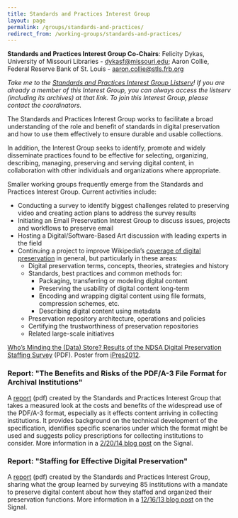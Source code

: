 ```yaml
---
title: Standards and Practices Interest Group
layout: page
permalink: /groups/standards-and-practices/
redirect_from: /working-groups/standards-and-practices/
---
```


**Standards and Practices Interest Group Co-Chairs**: Felicity Dykas, University of Missouri Libraries - dykasf@missouri.edu; Aaron Collie, Federal Reserve Bank of St. Louis - aaron.collie@stls.frb.org

*Take me to the [Standards and Practices Interest Group Listserv](http://lists.clir.org/cgi-bin/wa?A0=NDSA-STANDARDS)! If you are already a member of this Interest Group, you can always access the listserv (including its archives) at that link. To join this Interest Group, please contact the coordinators.*

The Standards and Practices Interest Group works to facilitate a broad understanding of the role and benefit of standards in digital preservation and how to use them effectively to ensure durable and usable collections.

In addition, the Interest Group seeks to identify, promote and widely disseminate practices found to be effective for selecting, organizing, describing, managing, preserving and serving digital content, in collaboration with other individuals and organizations where appropriate.

Smaller working groups frequently emerge from the Standards and Practices Interest Group. Current activities include:

- Conducting a survey to identify biggest challenges related to preserving video and creating action plans to address the survey results
- Initiating an Email Preservation Interest Group to discuss issues, projects and workflows to preserve email
- Hosting a Digital/Software-Based Art discussion with leading experts in the field
- Continuing a project to improve Wikipedia’s [coverage of digital preservation](http://en.wikipedia.org/wiki/Wikipedia:WikiProject_Digital_Preservation) in general, but particularly in these areas:
  - Digital preservation terms, concepts, theories, strategies and history
  - Standards, best practices and common methods for:
    - Packaging, transferring or modeling digital content
    - Preserving the usability of digital content long-term
    - Encoding and wrapping digital content using file formats, compression schemes, etc.
    - Describing digital content using metadata
  - Preservation repository architecture, operations and policies
  - Certifying the trustworthiness of preservation repositories
  - Related large-scale initiatives

[Who’s Minding the (Data) Store? Results of the NDSA Digital Preservation Staffing Survey](/documents/NDSA-staff-survey-poster-ipres2012.pdf) (PDF). Poster from [iPres2012](http://dci.ischool.utoronto.ca/ipres-2012-ninth-annual-conference-october-1-5-2012-ischool-university-of-toronto-canada/).

### Report: "The Benefits and Risks of the PDF/A-3 File Format for Archival Institutions"

A [report](/documents/NDSA_PDF_A3_report_final022014.pdf) (pdf) created by the Standards and Practices Interest Group that takes a measured look at the costs and benefits of the widespread use of the PDF/A-3 format, especially as it effects content arriving in collecting institutions. It provides background on the technical development of the specification, identifies specific scenarios under which the format might be used and suggests policy prescriptions for collecting institutions to consider. More information in a [2/20/14 blog post](http://blogs.loc.gov/digitalpreservation/2014/02/new-ndsa-report-the-benefits-and-risks-of-the-pdfa-3-file-format-for-archival-institutions/) on the Signal.

### Report: "Staffing for Effective Digital Preservation"

A [report](/documents/NDSA-Staffing-Survey-Report-Final122013.pdf) (pdf) created by the Standards and Practices Interest Group, sharing what the group learned by surveying 85 institutions with a mandate to preserve digital content about how they staffed and organized their preservation functions. More information in a [12/16/13 blog post](http://blogs.loc.gov/digitalpreservation/2013/12/just-released-staffing-for-effective-digital-preservation-an-ndsa-report/) on the Signal.
